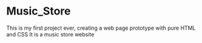 # Music_Store
This is my first project ever, creating a web page prototype with pure HTML and CSS It is a music store website
